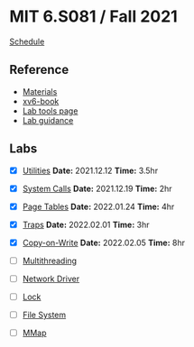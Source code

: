 # MIT 6.S081 / Fall 2021

[Schedule](https://pdos.csail.mit.edu/6.828/2021/schedule.html)

## Reference

- [Materials](https://pdos.csail.mit.edu/6.828/2021/reference.html)
- [xv6-book](https://pdos.csail.mit.edu/6.828/2021/xv6/book-riscv-rev2.pdf)
- [Lab tools page](https://pdos.csail.mit.edu/6.828/2021/tools.html)
- [Lab guidance](https://pdos.csail.mit.edu/6.828/2021/labs/guidance.html)

## Labs

- [x] [Utilities](https://pdos.csail.mit.edu/6.828/2021/labs/util.html)
	**Date:** 2021.12.12
	**Time:** 3.5hr
- [x] [System Calls](https://pdos.csail.mit.edu/6.828/2021/labs/syscall.html)
	**Date:** 2021.12.19
	**Time:** 2hr
- [x] [Page Tables](https://pdos.csail.mit.edu/6.828/2021/labs/pgtbl.html)
	**Date:** 2022.01.24
	**Time:** 4hr
- [x] [Traps](https://pdos.csail.mit.edu/6.828/2021/labs/traps.html)
	**Date:** 2022.02.01
	**Time:** 3hr
- [x] [Copy-on-Write](https://pdos.csail.mit.edu/6.828/2021/labs/cow.html)
	**Date:** 2022.02.05
	**Time:** 8hr
- [ ] [Multithreading](https://pdos.csail.mit.edu/6.828/2021/labs/thread.html)
- [ ] [Network Driver](https://pdos.csail.mit.edu/6.828/2021/labs/net.html)
- [ ] [Lock](https://pdos.csail.mit.edu/6.828/2021/labs/lock.html)
- [ ] [File System](https://pdos.csail.mit.edu/6.828/2021/labs/fs.html)
- [ ] [MMap](https://pdos.csail.mit.edu/6.828/2021/labs/mmap.html)

